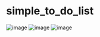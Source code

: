 # simple_to_do_list
![image](https://github.com/RamiSmat/simple_to_do_list/assets/113128219/24cc9e69-b1f5-4787-b402-b488e0804d5d)
![image](https://github.com/RamiSmat/simple_to_do_list/assets/113128219/216337ee-79d4-49b5-bbfd-5d130e357727)
![image](https://github.com/RamiSmat/simple_to_do_list/assets/113128219/47f04dca-800d-46dc-9bbe-0a857d6d0e70)

